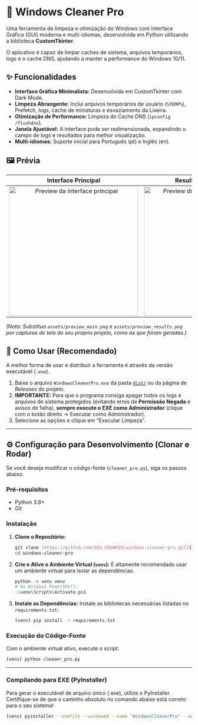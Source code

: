 # 🧹 Windows Cleaner Pro

Uma ferramenta de limpeza e otimização do Windows com Interface Gráfica (GUI) moderna e multi-idiomas, desenvolvida em Python utilizando a biblioteca **CustomTkinter**.

O aplicativo é capaz de limpar caches de sistema, arquivos temporários, logs e o cache DNS, ajudando a manter a performance do Windows 10/11.

## ✨ Funcionalidades

* **Interface Gráfica Minimalista:** Desenvolvida em CustomTkinter com Dark Mode.
* **Limpeza Abrangente:** Inclui arquivos temporários de usuário (`%TEMP%`), Prefetch, logs, cache de miniaturas e esvaziamento da Lixeira.
* **Otimização de Performance:** Limpeza do Cache DNS (`ipconfig /flushdns`).
* **Janela Ajustável:** A interface pode ser redimensionada, expandindo o campo de logs e resultados para melhor visualização.
* **Multi-idiomas:** Suporte inicial para Português (pt) e Inglês (en).

## 🖼️ Prévia

| Interface Principal | Resultados da Limpeza |
| :---: | :---: |
| <img src="assets/preview_main.png" alt="Preview da interface principal" width="350"/> | <img src="assets/preview_results.png" alt="Preview dos resultados da limpeza" width="350"/> |

*(Nota: Substitua `assets/preview_main.png` e `assets/preview_results.png` por capturas de tela do seu próprio projeto, como as que foram geradas.)*

## 🚀 Como Usar (Recomendado)

A melhor forma de usar e distribuir a ferramenta é através da versão executável (`.exe`).

1.  Baixe o arquivo `WindowsCleanerPro.exe` da pasta [`dist/`](dist/) ou da página de *Releases* do projeto.
2.  **IMPORTANTE:** Para que o programa consiga apagar todos os logs e arquivos de sistema protegidos (evitando erros de **Permissão Negada** e avisos de falha), **sempre execute o EXE como Administrador** (clique com o botão direito -> Executar como Administrador).
3.  Selecione as opções e clique em "Executar Limpeza".

---

## ⚙️ Configuração para Desenvolvimento (Clonar e Rodar)

Se você deseja modificar o código-fonte (`cleaner_pro.py`), siga os passos abaixo.

### Pré-requisitos

* Python 3.8+
* Git

### Instalação

1.  **Clone o Repositório:**
    ```bash
    git clone [https://github.com/SEU_USUARIO/windows-cleaner-pro.git](https://github.com/SEU_USUARIO/windows-cleaner-pro.git)
    cd windows-cleaner-pro
    ```

2.  **Crie e Ative o Ambiente Virtual (`venv`):**
    É altamente recomendado usar um ambiente virtual para isolar as dependências.
    ```bash
    python -m venv venv
    # No Windows PowerShell:
    .\venv\Scripts\Activate.ps1
    ```

3.  **Instale as Dependências:**
    Instale as bibliotecas necessárias listadas no `requirements.txt`:
    ```bash
    (venv) pip install -r requirements.txt
    ```

### Execução do Código-Fonte

Com o ambiente virtual ativo, execute o script:

```bash
(venv) python cleaner_pro.py
```
------------------------------

### Compilando para EXE (PyInstaller)
Para gerar o executável de arquivo único (.exe), utilize o PyInstaller. Certifique-se de que o caminho absoluto no comando abaixo está correto para o seu sistema!

```bash
(venv) pyinstaller --onefile --windowed --name "WindowsCleanerPro" --add-data "C:/Users/SEU_USUARIO/Documents/cleaner_pro/venv/Lib/site-packages/customtkinter/assets;customtkinter/assets" cleaner_pro.py
```
